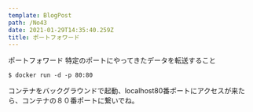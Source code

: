 ```yaml
---
template: BlogPost
path: /No43
date: 2021-01-29T14:35:40.259Z
title: ポートフォワード
---
```

ポートフォワード 特定のポートにやってきたデータを転送すること 

```
$ docker run -d -p 80:80
```

コンテナをバックグラウンドで起動、localhost80番ポートにアクセスが来たら、コンテナの８０番ポートに繋いでね。

